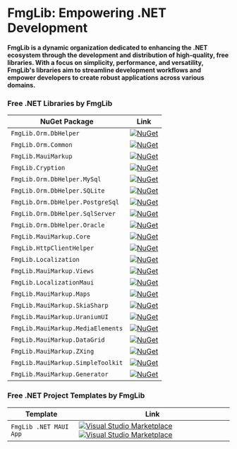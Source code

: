 # FmgLib: Empowering .NET Development 

**FmgLib is a dynamic organization dedicated to enhancing the .NET ecosystem through the development and distribution of high-quality, free libraries. With a focus on simplicity, performance, and versatility, FmgLib's libraries aim to streamline development workflows and empower developers to create robust applications across various domains.**

<!-- ![FmgLib](https://github.com/FmgLib/.github/assets/73774639/96068aca-4ce0-4f0f-adbb-f2090742520e) -->

### Free .NET Libraries by FmgLib

| NuGet Package | Link |
|--------------|------|
| `FmgLib.Orm.DbHelper` | [![NuGet](https://buildstats.info/nuget/FmgLib.Orm.DbHelper?includePreReleases=true)](https://www.nuget.org/packages/FmgLib.Orm.DbHelper/) |
| `FmgLib.Orm.Common` | [![NuGet](https://buildstats.info/nuget/FmgLib.Orm.Common?includePreReleases=true)](https://www.nuget.org/packages/FmgLib.Orm.Common/) |
| `FmgLib.MauiMarkup` | [![NuGet](https://buildstats.info/nuget/FmgLib.MauiMarkup?includePreReleases=true)](https://www.nuget.org/packages/FmgLib.MauiMarkup/) |
| `FmgLib.Cryption` | [![NuGet](https://buildstats.info/nuget/FmgLib.Cryption?includePreReleases=true)](https://www.nuget.org/packages/FmgLib.Cryption/) |
| `FmgLib.Orm.DbHelper.MySql` | [![NuGet](https://buildstats.info/nuget/FmgLib.Orm.DbHelper.MySql?includePreReleases=true)](https://www.nuget.org/packages/FmgLib.Orm.DbHelper.MySql/) |
| `FmgLib.Orm.DbHelper.SQLite` | [![NuGet](https://buildstats.info/nuget/FmgLib.Orm.DbHelper.SQLite?includePreReleases=true)](https://www.nuget.org/packages/FmgLib.Orm.DbHelper.SQLite/) |
| `FmgLib.Orm.DbHelper.PostgreSql` | [![NuGet](https://buildstats.info/nuget/FmgLib.Orm.DbHelper.PostgreSql?includePreReleases=true)](https://www.nuget.org/packages/FmgLib.Orm.DbHelper.PostgreSql/) |
| `FmgLib.Orm.DbHelper.SqlServer` | [![NuGet](https://buildstats.info/nuget/FmgLib.Orm.DbHelper.SqlServer?includePreReleases=true)](https://www.nuget.org/packages/FmgLib.Orm.DbHelper.SqlServer/) |
| `FmgLib.Orm.DbHelper.Oracle` | [![NuGet](https://buildstats.info/nuget/FmgLib.Orm.DbHelper.Oracle?includePreReleases=true)](https://www.nuget.org/packages/FmgLib.Orm.DbHelper.Oracle/) |
| `FmgLib.MauiMarkup.Core` | [![NuGet](https://buildstats.info/nuget/FmgLib.MauiMarkup.Core?includePreReleases=true)](https://www.nuget.org/packages/FmgLib.MauiMarkup.Core/) |
| `FmgLib.HttpClientHelper` | [![NuGet](https://buildstats.info/nuget/FmgLib.HttpClientHelper?includePreReleases=true)](https://www.nuget.org/packages/FmgLib.HttpClientHelper/) |
| `FmgLib.Localization` | [![NuGet](https://buildstats.info/nuget/FmgLib.Localization?includePreReleases=false)](https://www.nuget.org/packages/FmgLib.Localization/) |
| `FmgLib.MauiMarkup.Views` | [![NuGet](https://buildstats.info/nuget/FmgLib.MauiMarkup.Views?includePreReleases=true)](https://www.nuget.org/packages/FmgLib.MauiMarkup.Views/) |
| `FmgLib.LocalizationMaui` | [![NuGet](https://buildstats.info/nuget/FmgLib.LocalizationMaui?includePreReleases=true)](https://www.nuget.org/packages/FmgLib.LocalizationMaui/) |
| `FmgLib.MauiMarkup.Maps` | [![NuGet](https://buildstats.info/nuget/FmgLib.MauiMarkup.Maps?includePreReleases=true)](https://www.nuget.org/packages/FmgLib.MauiMarkup.Maps/) |
| `FmgLib.MauiMarkup.SkiaSharp` | [![NuGet](https://buildstats.info/nuget/FmgLib.MauiMarkup.SkiaSharp?includePreReleases=true)](https://www.nuget.org/packages/FmgLib.MauiMarkup.SkiaSharp/) |
| `FmgLib.MauiMarkup.UraniumUI` | [![NuGet](https://buildstats.info/nuget/FmgLib.MauiMarkup.UraniumUI?includePreReleases=true)](https://www.nuget.org/packages/FmgLib.MauiMarkup.UraniumUI/) |
| `FmgLib.MauiMarkup.MediaElements` | [![NuGet](https://buildstats.info/nuget/FmgLib.MauiMarkup.MediaElements?includePreReleases=true)](https://www.nuget.org/packages/FmgLib.MauiMarkup.MediaElements/) |
| `FmgLib.MauiMarkup.DataGrid` | [![NuGet](https://buildstats.info/nuget/FmgLib.MauiMarkup.DataGrid?includePreReleases=true)](https://www.nuget.org/packages/FmgLib.MauiMarkup.DataGrid/) |
| `FmgLib.MauiMarkup.ZXing` | [![NuGet](https://buildstats.info/nuget/FmgLib.MauiMarkup.ZXing?includePreReleases=true)](https://www.nuget.org/packages/FmgLib.MauiMarkup.ZXing/) |
| `FmgLib.MauiMarkup.SimpleToolkit` | [![NuGet](https://buildstats.info/nuget/FmgLib.MauiMarkup.SimpleToolkit?includePreReleases=true)](https://www.nuget.org/packages/FmgLib.MauiMarkup.SimpleToolkit/) |
| `FmgLib.MauiMarkup.Generator` | [![NuGet](https://buildstats.info/nuget/FmgLib.MauiMarkup.Generator?includePreReleases=true)](https://www.nuget.org/packages/FmgLib.MauiMarkup.Generator/) |


### Free .NET Project Templates by FmgLib

| Template | Link |
|--------------|------|
| `FmgLib .NET MAUI App` | [![Visual Studio Marketplace](https://img.shields.io/visual-studio-marketplace/r/FmgLib.FmgLibMauiMarkupTemplate)](https://marketplace.visualstudio.com/items?itemName=FmgLib.FmgLibMauiMarkupTemplate&ssr=false#overview) [![Visual Studio Marketplace](https://img.shields.io/visual-studio-marketplace/i/FmgLib.FmgLibMauiMarkupTemplate)](https://marketplace.visualstudio.com/items?itemName=FmgLib.FmgLibMauiMarkupTemplate&ssr=false#overview)|
